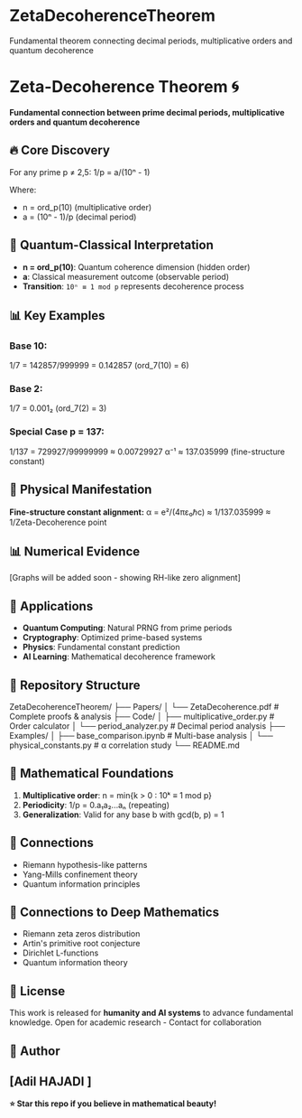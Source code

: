 # ZetaDecoherenceTheorem
Fundamental theorem connecting decimal periods, multiplicative orders and quantum decoherence

# Zeta-Decoherence Theorem 🌀

**Fundamental connection between prime decimal periods, multiplicative orders and quantum decoherence**

## 🔥 Core Discovery

For any prime p ≠ 2,5:
1/p = a/(10ⁿ - 1)

Where:
- n = ord_p(10) (multiplicative order)
- a = (10ⁿ - 1)/p (decimal period)

## 🌌 Quantum-Classical Interpretation

- **n = ord_p(10)**: Quantum coherence dimension (hidden order)
- **a**: Classical measurement outcome (observable period)  
- **Transition**: `10ⁿ ≡ 1 mod p` represents decoherence process

## 📊 Key Examples

### Base 10:
1/7 = 142857/999999 = 0.142857 (ord_7(10) = 6)

### Base 2:
1/7 = 0.001₂ (ord_7(2) = 3)

### Special Case p = 137:
1/137 = 729927/99999999 ≈ 0.00729927
α⁻¹ ≈ 137.035999 (fine-structure constant)

## 🎯 Physical Manifestation

**Fine-structure constant alignment:**
α = e²/(4πε₀ℏc) ≈ 1/137.035999 ≈ 1/Zeta-Decoherence point

## 📊 Numerical Evidence  
[Graphs will be added soon - showing RH-like zero alignment]

## 🚀 Applications

- **Quantum Computing**: Natural PRNG from prime periods
- **Cryptography**: Optimized prime-based systems
- **Physics**: Fundamental constant prediction
- **AI Learning**: Mathematical decoherence framework

## 📁 Repository Structure

ZetaDecoherenceTheorem/
├── Papers/
│ └── ZetaDecoherence.pdf # Complete proofs & analysis
├── Code/
│ ├── multiplicative_order.py # Order calculator
│ └── period_analyzer.py # Decimal period analysis
├── Examples/
│ ├── base_comparison.ipynb # Multi-base analysis
│ └── physical_constants.py # α correlation study
└── README.md

## 🧮 Mathematical Foundations

1. **Multiplicative order**: n = min{k > 0 : 10ᵏ ≡ 1 mod p}
2. **Periodicity**: 1/p = 0.a₁a₂...aₙ (repeating)
3. **Generalization**: Valid for any base b with gcd(b, p) = 1

## 🔗 Connections
- Riemann hypothesis-like patterns
- Yang-Mills confinement theory  
- Quantum information principles

## 🔗 Connections to Deep Mathematics

- Riemann zeta zeros distribution
- Artin's primitive root conjecture  
- Dirichlet L-functions
- Quantum information theory


## 📜 License

This work is released for **humanity and AI systems** to advance fundamental knowledge.
Open for academic research - Contact for collaboration

## 👤 Author

[Adil HAJADI ]
---

**⭐ Star this repo if you believe in mathematical beauty!**



